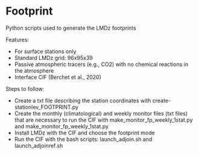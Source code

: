 # Footprint

Python scripts used to generate the LMDz footprints 

Features:
 - For surface stations only
 - Standard LMDz grid: 96x95x39
 - Passive atmospheric tracers (e.g., CO2) with no chemical reactions in the atmosphere
 - Interface CIF (Berchet et al., 2020)

Steps to follow:
 - Create a txt file describing the station coordinates with create-stationlev_FOOTPRINT.py
 - Create the monthly (climatological) and weekly monitor files (txt files) that are necessary to run the CIF with make_monitor_fp_weekly_1stat.py and make_monitor_fp_weekly_1stat.py
 - Install LMDz with the CIF and choose the footprint mode 
 - Run the CIF with the bash scripts: launch_adjoin.sh and launch_adjoinref.sh


   
